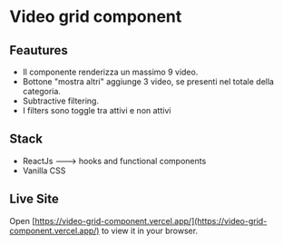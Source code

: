 # Video grid component

## Feautures

* Il componente renderizza un massimo 9 video.
* Bottone "mostra altri" aggiunge 3 video, se presenti nel totale della categoria.
* Subtractive filtering. 
* I filters sono toggle tra attivi e non attivi

## Stack
* ReactJs ---> hooks and functional components
* Vanilla CSS

## Live Site
Open [https://video-grid-component.vercel.app/](https://video-grid-component.vercel.app/) to view it in your browser.
